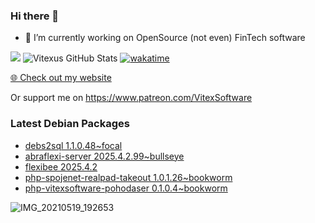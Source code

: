 ### Hi there 👋

- 🔭 I’m currently working on OpenSource  (not even) FinTech software

![](https://komarev.com/ghpvc/?username=Vitexus)
![Vitexus GitHub Stats](https://github-readme-stats.vercel.app/api?username=Vitexus&show_icons=true)
[![wakatime](https://wakatime.com/badge/user/5abba9ca-813e-43ac-9b5f-b1cfdf3dc1c7.svg)](https://wakatime.com/@5abba9ca-813e-43ac-9b5f-b1cfdf3dc1c7)

<p><a href="https://vitexsoftware.cz">🌐 Check out my website</a></p>

Or support me on https://www.patreon.com/VitexSoftware

### Latest Debian Packages
<!-- DEBIAN-PACKAGES-LIST:START -->
- [debs2sql 1.1.0.48~focal](https://repo.vitexsoftware.com/package.php?package=debs2sql)
- [abraflexi-server 2025.4.2.99~bullseye](https://repo.vitexsoftware.com/package.php?package=abraflexi-server)
- [flexibee 2025.4.2](https://repo.vitexsoftware.com/package.php?package=flexibee)
- [php-spojenet-realpad-takeout 1.0.1.26~bookworm](https://repo.vitexsoftware.com/package.php?package=php-spojenet-realpad-takeout)
- [php-vitexsoftware-pohodaser 0.1.0.4~bookworm](https://repo.vitexsoftware.com/package.php?package=php-vitexsoftware-pohodaser)
<!-- DEBIAN-PACKAGES-LIST:END -->

![IMG_20210519_192653](https://user-images.githubusercontent.com/2621130/120022731-1bd48900-bfed-11eb-90f9-4f88f560b8b7.jpg)

<!--
**Vitexus/Vitexus** is a ✨ _special_ ✨ repository because its `README.md` (this file) appears on your GitHub profile.

Here are some ideas to get you started:

- 🌱 I’m currently learning ...
- 👯 I’m looking to collaborate on ...
- 🤔 I’m looking for help with ...
- 💬 Ask me about ...
- 📫 How to reach me: ...
- 😄 Pronouns: ...
- ⚡ Fun fact: ...
-->


